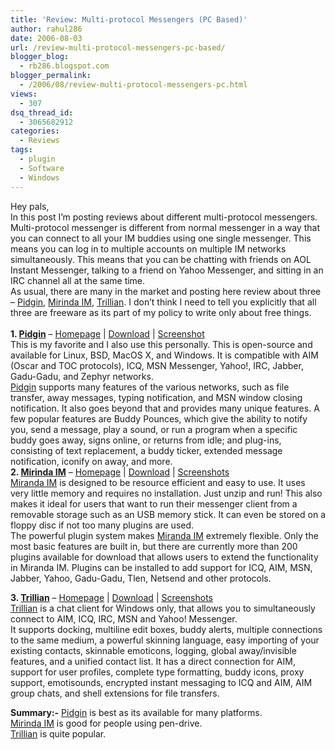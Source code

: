 ```yaml
---
title: 'Review: Multi-protocol Messengers (PC Based)'
author: rahul286
date: 2006-08-03
url: /review-multi-protocol-messengers-pc-based/
blogger_blog:
  - rb286.blogspot.com
blogger_permalink:
  - /2006/08/review-multi-protocol-messengers-pc.html
views:
  - 307
dsq_thread_id:
  - 3065682912
categories:
  - Reviews
tags:
  - plugin
  - Software
  - Windows
---
```

Hey pals,  
In this post I&#8217;m posting reviews about different multi-protocol messengers. Multi-protocol messenger is different from normal messenger in a way that you can connect to all your IM buddies using one single messenger. This means you can log in to multiple accounts on multiple IM networks simultaneously. This means that you can be chatting with friends on AOL Instant Messenger, talking to a friend on Yahoo Messenger, and sitting in an IRC channel all at the same time.  
As usual, there are many in the market and posting here review about three &#8211; <a href="http://www.pidgin.im/" onclick="_gaq.push(['_trackEvent', 'outbound-article', 'http://www.pidgin.im/', 'Pidgin']);" >Pidgin</a>, <a href="http://www.miranda-im.org/" onclick="_gaq.push(['_trackEvent', 'outbound-article', 'http://www.miranda-im.org/', 'Mirinda IM']);" >Mirinda IM</a>, <a href="http://www.trillian.cc/" onclick="_gaq.push(['_trackEvent', 'outbound-article', 'http://www.trillian.cc/', 'Trillian']);" >Trillian</a>. I don&#8217;t think I need to tell you explicitly that all three are freeware as its part of my policy to write only about free things.  
<span style="font-weight: bold"><br /> 1. <a href="http://www.pidgin.im/" onclick="_gaq.push(['_trackEvent', 'outbound-article', 'http://www.pidgin.im/', 'Pidgin']);" >Pidgin</a></span> &#8211; <a href="http://www.pidgin.im/" onclick="_gaq.push(['_trackEvent', 'outbound-article', 'http://www.pidgin.im/', 'Homepage']);" >Homepage</a> | <a href="http://www.pidgin.im/download/" onclick="_gaq.push(['_trackEvent', 'outbound-article', 'http://www.pidgin.im/download/', 'Download']);" >Download</a> | <a href="http://www.pidgin.im/shared/img/contact_window.png" onclick="_gaq.push(['_trackEvent', 'outbound-article', 'http://www.pidgin.im/shared/img/contact_window.png', 'Screenshot']);" >Screenshot</a>  
This is my favorite and I also use this personally. This is open-source and available for Linux, BSD, MacOS X, and Windows. It is compatible with AIM (Oscar and TOC protocols), ICQ, MSN Messenger, Yahoo!, IRC, Jabber, Gadu-Gadu, and Zephyr networks.  
<a href="http://www.pidgin.im/" onclick="_gaq.push(['_trackEvent', 'outbound-article', 'http://www.pidgin.im/', 'Pidgin']);" >Pidgin</a> supports many features of the various networks, such as file transfer, away messages, typing notification, and MSN window closing notification. It also goes beyond that and provides many unique features. A few popular features are Buddy Pounces, which give the ability to notify you, send a message, play a sound, or run a program when a specific buddy goes away, signs online, or returns from idle; and plug-ins, consisting of text replacement, a buddy ticker, extended message notification, iconify on away, and more.  
<span style="font-weight: bold">2. <a href="http://www.miranda-im.org/" onclick="_gaq.push(['_trackEvent', 'outbound-article', 'http://www.miranda-im.org/', 'Mirinda IM']);" >Mirinda IM</a></span> &#8211; <a href="http://www.miranda-im.org/" onclick="_gaq.push(['_trackEvent', 'outbound-article', 'http://www.miranda-im.org/', 'Homepage']);" >Homepage</a> | <a href="http://www.miranda-im.org/download/" onclick="_gaq.push(['_trackEvent', 'outbound-article', 'http://www.miranda-im.org/download/', 'Download']);" >Download</a> | <a href="http://www.miranda-im.org/screenshots/" onclick="_gaq.push(['_trackEvent', 'outbound-article', 'http://www.miranda-im.org/screenshots/', 'Screenshots']);" >Screenshots</a>  
<a href="http://www.miranda-im.org/" onclick="_gaq.push(['_trackEvent', 'outbound-article', 'http://www.miranda-im.org/', 'Miranda IM']);" >Miranda IM</a> is designed to be resource efficient and easy to use. It uses very little memory and requires no installation. Just unzip and run! This also makes it ideal for users that want to run their messenger client from a removable storage such as an USB memory stick. It can even be stored on a floppy disc if not too many plugins are used.  
The powerful plugin system makes <a href="http://www.miranda-im.org/" onclick="_gaq.push(['_trackEvent', 'outbound-article', 'http://www.miranda-im.org/', 'Miranda IM']);" >Miranda IM</a> extremely flexible. Only the most basic features are built in, but there are currently more than 200 plugins available for download that allows users to extend the functionality in Miranda IM. Plugins can be installed to add support for ICQ, AIM, MSN, Jabber, Yahoo, Gadu-Gadu, Tlen, Netsend and other protocols.

<span style="font-weight: bold">3. <a href="http://www.trillian.cc/" onclick="_gaq.push(['_trackEvent', 'outbound-article', 'http://www.trillian.cc/', 'Trillian']);" >Trillian</a></span> &#8211; <a href="http://www.trillian.cc/" onclick="_gaq.push(['_trackEvent', 'outbound-article', 'http://www.trillian.cc/', 'Homepage']);" >Homepage</a> | <a href="http://www.trillian.cc/downloads/" onclick="_gaq.push(['_trackEvent', 'outbound-article', 'http://www.trillian.cc/downloads/', 'Download']);" >Download</a> | <a href="http://www.trillian.cc/" onclick="_gaq.push(['_trackEvent', 'outbound-article', 'http://www.trillian.cc/', 'Screenshots']);" >Screenshots</a>  
<a href="http://www.trillian.cc/" onclick="_gaq.push(['_trackEvent', 'outbound-article', 'http://www.trillian.cc/', 'Trillian']);" >Trillian</a> is a chat client for Windows only, that allows you to simultaneously connect to AIM, ICQ, IRC, MSN and Yahoo! Messenger.  
It supports docking, multiline edit boxes, buddy alerts, multiple connections to the same medium, a powerful skinning language, easy importing of your existing contacts, skinnable emoticons, logging, global away/invisible features, and a unified contact list. It has a direct connection for AIM, support for user profiles, complete type formatting, buddy icons, proxy support, emotisounds, encrypted instant messaging to ICQ and AIM, AIM group chats, and shell extensions for file transfers.

<span style="font-weight: bold">Summary:-</span> <a href="http://www.pidgin.im/" onclick="_gaq.push(['_trackEvent', 'outbound-article', 'http://www.pidgin.im/', 'Pidgin']);" >Pidgin</a> is best as its available for many platforms.  
<a href="http://www.miranda-im.org/" onclick="_gaq.push(['_trackEvent', 'outbound-article', 'http://www.miranda-im.org/', 'Mirinda IM']);" >Mirinda IM</a> is good for people using pen-drive.  
<a href="http://www.trillian.cc/" onclick="_gaq.push(['_trackEvent', 'outbound-article', 'http://www.trillian.cc/', 'Trillian']);" >Trillian</a> is quite popular.
